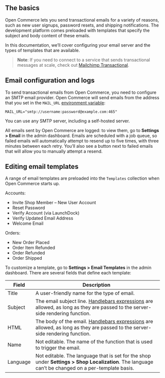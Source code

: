 ## The basics

Open Commerce lets you send transactional emails for a variety of reasons, such as new user signups, password resets, and shipping notifications. The development platform comes preloaded with templates that specify the subject and body content of these emails.

In this documentation, we’ll cover configuring your email server and the types of templates that are available.

>**Note**: If you need to connect to a service that sends transactional messages at scale, check out [Mailchimp Transactional](https://mailchimp.com/developer/transactional/docs/fundamentals/). 

## Email configuration and logs

To send transactional emails from Open Commerce, you need to configure an SMTP email provider. Open Commerce will send emails from the address that you set in the `MAIL_URL` [environment variable](/open-commerce/docs/fundamentals/#environment-variables):

`MAIL_URL="smtp://username:password@example.com:465"`

You can use any SMTP server, including a self-hosted server.

All emails sent by Open Commerce are logged: to view them, go to **Settings > Email** in the admin dashboard. Emails are scheduled with a job queue, so failed emails will automatically attempt to resend up to five times, with three minutes between each retry. You’ll also see a button next to failed emails that will allow you to manually attempt a resend. 

## Editing email templates

A range of email templates are preloaded into the `Templates` collection when Open Commerce starts up.

Accounts:
- Invite Shop Member – New User Account
- Reset Password
- Verify Account (via LaunchDock)
- Verify Updated Email Address
- Welcome Email

Orders:
- New Order Placed
- Order Item Refunded
- Order Refunded
- Order Shipped

To customize a template, go to **Settings > Email Templates** in the admin dashboard. There are several fields that define each template: 

| Field | Description |
|-------|-------------|
|Title|A user-friendly name for the type of email.|
|Subject|The email subject line. [Handlebars expressions](https://handlebarsjs.com/guide/) are allowed, as long as they are passed to the server-side rendering function.|
|HTML|The body of the email. [Handlebars expressions](https://handlebarsjs.com/guide/) are allowed, as long as they are passed to the server-side rendering function.|
|Name|Not editable. The name of the function that is used to trigger the email.|
|Language|Not editable. The language that is set for the shop under **Settings > Shop Localization**. The language can’t be changed on a per-template basis.|



